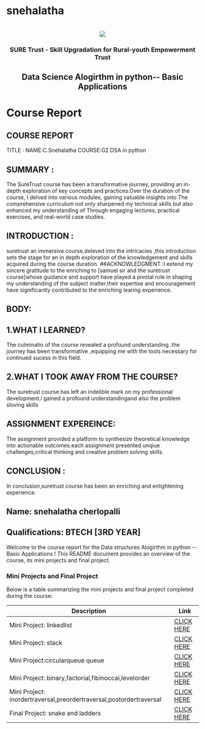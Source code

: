 # snehalatha
<!-- PROJECT LOGO -->
<br />

<div align="center">
   <img src='https://user-images.githubusercontent.com/73131499/166115643-d3187f47-d38f-41b2-ae42-5ecbbc60de14.png' />


<h3 align="center">SURE Trust - Skill Upgradation for Rural-youth Empowerment Trust</h3>
  <h2> Data Science Alogirthm in python-- Basic Applications</h2>
</div>

# Course Report
## COURSE REPORT
TITLE :
NAME:C.Snehalatha
COURSE:G2 DSA in python
## SUMMARY :
The SureTrust course has been a transformative journey, providing an in-depth
exploration of key concepts and practices.Over the duration of the course, I delved into various
modules, gaining valuable insights into The comprehensive curriculum not only sharpened my
technical skills but also enhanced my understanding of Through engaging lectures, practical
exercises, and real-world case studies.
## INTRODUCTION :
suretrust an immersive course,deleved into the intricacies ,this
introduction sets the stage for an in depth exploration of the knowledgement and skills acquired
during the course duration.
##ACKNOWLEDGMENT :I extend my sincere gratitude to the enriching
to [samuel sir and
the suretrust course]whose guidance and support have played a pivotal role in shaping my
understanding of the subject matter.their expertise and encouragement have significantly
contributed to the enriching learing experience.
## BODY:
## 1.WHAT I LEARNED?
The culminatio of the course revealed a profound understanding .the journey has been
transformative ,equipping me with the tools necessary for continued sucess in this field.
## 2.WHAT I TOOK AWAY FROM THE COURSE?
The suretrust course has left an indelible mark on my professional development.i gained a profound
understandingand also the problem sloving skills
## ASSIGNMENT EXPEREINCE: 
The assignment provided a platform to synthesize
theoretical knowledge into actionable outcomes.each assignment presented unqiue
challenges,critical thinking and creative problem solving skills.
## CONCLUSION :
In conclusion,suretrust course has been an enriching and enlightening
experience.

## Name: snehalatha cherlopalli

## Qualifications: BTECH [3RD YEAR]

Welcome to the course report for the Data structures Alogirthm in python -- Basic Applications ! This README document provides an overview of the course, its mini projects and final project.

### Mini Projects and Final Project

Below is a table summarizing the mini projects and final project completed during the course:

| Description                               | Link                                    |
|-------------------------------------------|-----------------------------------------|
| Mini Project: linkedlist    	            | [CLICK HERE](https://github.com/snehalatha1942/practical) |
| Mini Project: stack            | [CLICK HERE](https://github.com/snehalatha1942/partical)|
| Mini Project:circularqueue queue                 | [CLICK HERE](https://github.com/snehalatha1942/assignment-3) |
| Mini Project: binary,factorial,fibinoccai,levelorder     | [CLICK HERE](https://github.com/snehalatha1942/assignment-4) |
| Mini Project: inordertraversal,preordertraversal,postordertraversal            | [CLICK HERE](https://github.com/snehalatha1942/assignment-5) |
| Final Project: snake and ladders 			    | [CLICK HERE](https://github.com/snehalatha1942/final) |
